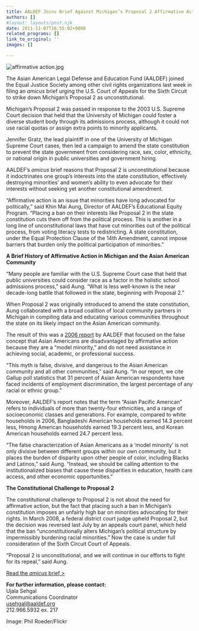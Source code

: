 ```yaml
---
title: AALDEF Joins Brief Against Michigan’s Proposal 2 Affirmative Action Ban
authors: []
#layout: layouts/post.njk
date: 2011-11-07T16:55:02+0000
related_programs: []
link_to_original: ''
images: []

---
```

![affirmative action.jpg](/uploads/affirmative%20action.jpg)

The Asian American Legal Defense and Education Fund (AALDEF) joined the Equal Justice Society among other civil rights organizations last week in filing an _amicus_ brief urging the U.S. Court of Appeals for the Sixth Circuit to strike down Michigan’s Proposal 2 as unconstitutional.

Michigan’s Proposal 2 was passed in response to the 2003 U.S. Supreme Court decision that held that the University of Michigan could foster a diverse student body through its admissions process, although it could not use racial quotas or assign extra points to minority applicants.

Jennifer Gratz, the lead plaintiff in one of the University of Michigan Supreme Court cases, then led a campaign to amend the state constitution to prevent the state government from considering race, sex, color, ethnicity, or national origin in public universities and government hiring.

AALDEF’s _amicus_ brief reasons that Proposal 2 is unconstitutional because it indoctrinates one group’s interests into the state constitution, effectively destroying minorities’ and women’s ability to even advocate for their interests without seeking yet another constitutional amendment.

“Affirmative action is an issue that minorities have long advocated for politically,” said Khin Mai Aung, Director of AALDEF’s Educational Equity Program. “Placing a ban on their interests like Proposal 2 in the state constitution cuts them off from the political process. This is another in a long line of unconstitutional laws that have cut minorities out of the political process, from voting literacy tests to redistricting. A state constitution, under the Equal Protection Clause of the 14th Amendment, cannot impose barriers that burden only the political participation of minorities.”

**A Brief History of Affirmative Action in Michigan and the Asian American Community**

“Many people are familiar with the U.S. Supreme Court case that held that public universities could consider race as a factor in the holistic school admissions process,” said Aung. “What is less well-known is the near decade-long battle that followed in the state, beginning with Proposal 2.”

When Proposal 2 was originally introduced to amend the state constitution, Aung collaborated with a broad coalition of local community partners in Michigan in compiling data and educating various communities throughout the state on its likely impact on the Asian American community.

The result of this was a [2006 report](/uploads/pdf/Asian%20Pacific%20American%20toolkit_FINAL%20%283%29.pdf) by AALDEF that focused on the false concept that Asian Americans are disadvantaged by affirmative action because they are a “model minority,” and do not need assistance in achieving social, academic, or professional success.

“This myth is false, divisive, and dangerous to the Asian American community and all other communities,” said Aung. “In our report, we cite Gallup poll statistics that 31 percent of Asian American respondents have faced incidents of employment discrimination, the largest percentage of any racial or ethnic group.”

Moreover, AALDEF’s report notes that the term “Asian Pacific American” refers to individuals of more than twenty-four ethnicities, and a range of socioeconomic classes and generations. For example, compared to white households in 2006, Bangladeshi American households earned 14.3 percent less, Hmong American households earned 19.3 percent less, and Korean American households earned 24.7 percent less.

“The false characterization of Asian Americans as a ‘model minority’ is not only divisive between different groups within our own community, but it places the burden of disparity upon other people of color, including Blacks and Latinos,” said Aung. “Instead, we should be calling attention to the institutionalized biases that cause these disparities in education, health care access, and other economic opportunities.”

**The Constitutional Challenge to Proposal 2**

The constitutional challenge to Proposal 2 is not about the need for affirmative action, but the fact that placing such a ban in Michigan’s constitution imposes an unfairly high bar on minorities advocating for their rights. In March 2008, a federal district court judge upheld Proposal 2, but the decision was reversed last July by an appeals court panel, which held that the ban “unconstitutionally alters Michigan’s political structure by impermissibly burdening racial minorities.” Now the case is under full consideration of the Sixth Circuit Court of Appeals.

“Proposal 2 is unconstitutional, and we will continue in our efforts to fight for its repeal,” said Aung.

[Read the _amicus_ brief >](/uploads/pdf/Cantrell%20Brief%20of%20Amici%20Curiae%20110111%20Final%20%282%29.pdf)

**For further information, please contact:**  
Ujala Sehgal  
Communications Coordinator  
[usehgal@aaldef.org](mailto:usehgal@aaldef.org)  
212\.966.5932 ex. 217

Image: Phil Roeder/Flickr